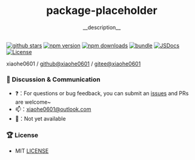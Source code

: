 <div align="center">
  <h1>package-placeholder</h1>
  <span>__description__</span>
</div>

<br>

[![github stars][github-stars-src]][github-stars-href]
[![npm version][npm-version-src]][npm-version-href]
[![npm downloads][npm-downloads-src]][npm-downloads-href]
[![bundle][bundle-src]][bundle-href]
[![JSDocs][jsdocs-src]][jsdocs-href]
[![License][license-src]][license-href]

xiaohe0601 / [github@xiaohe0601](https://github.com/xiaohe0601) / [gitee@xiaohe0601](https://gitee.com/xiaohe0601)

### 🐶 Discussion & Communication

- ❓：For questions or bug feedback, you can submit an [issues](https://github.com/xiaohe0601/package-placeholder/issues)
  and PRs are welcome~
- 📫：[xiaohe0601@outlook.com](mailto:xiaohe0601@outlook.com)
- 🐧：Not yet available

### 🏆 License

- MIT [LICENSE](./LICENSE)

<!-- Badges -->

[github-stars-src]: https://img.shields.io/github/stars/xiaohe0601/package-placeholder?style=flat&colorA=080f12&colorB=1fa669&logo=GitHub

[github-stars-href]: https://github.com/xiaohe0601/package-placeholder

[npm-version-src]: https://img.shields.io/npm/v/package-placeholder?style=flat&colorA=080f12&colorB=1fa669

[npm-version-href]: https://npmjs.com/package/package-placeholder

[npm-downloads-src]: https://img.shields.io/npm/dm/package-placeholder?style=flat&colorA=080f12&colorB=1fa669

[npm-downloads-href]: https://npmjs.com/package/package-placeholder

[bundle-src]: https://img.shields.io/bundlephobia/minzip/package-placeholder?style=flat&colorA=080f12&colorB=1fa669&label=minzip

[bundle-href]: https://bundlephobia.com/result?p=package-placeholder

[jsdocs-src]: https://img.shields.io/badge/jsdocs-reference-080f12?style=flat&colorA=080f12&colorB=1fa669

[jsdocs-href]: https://www.jsdocs.io/package/package-placeholder

[license-src]: https://img.shields.io/github/license/xiaohe0601/package-placeholder.svg?style=flat&colorA=080f12&colorB=1fa669

[license-href]: https://github.com/xiaohe0601/package-placeholder/blob/main/LICENSE
